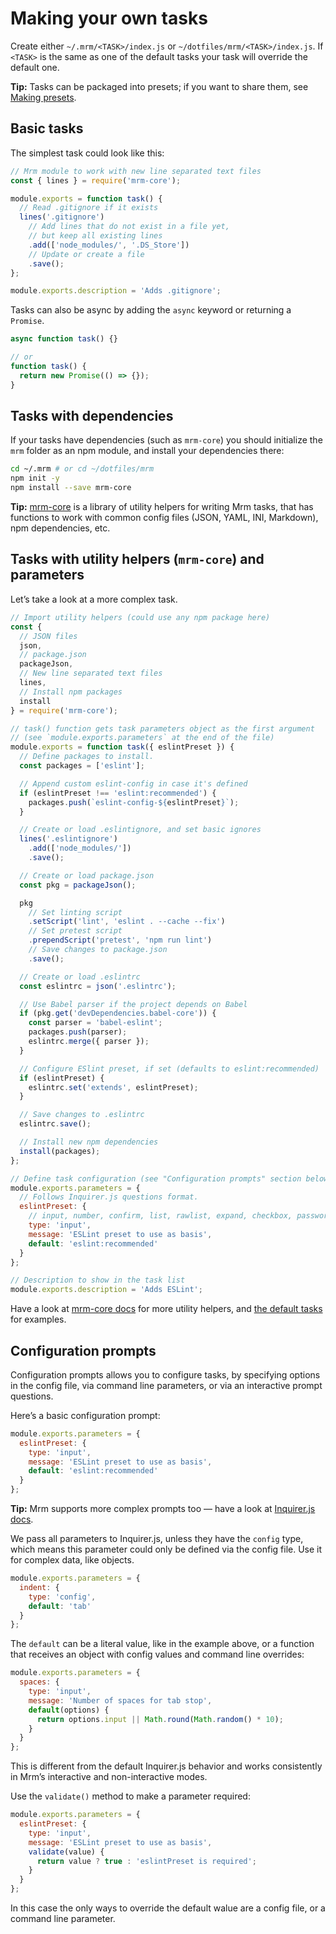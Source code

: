 <!-- Making tasks -->

# Making your own tasks

Create either `~/.mrm/<TASK>/index.js` or `~/dotfiles/mrm/<TASK>/index.js`. If `<TASK>` is the same as one of the default tasks your task will override the default one.

**Tip:** Tasks can be packaged into presets; if you want to share them, see [Making presets](Making_presets.md).

## Basic tasks

The simplest task could look like this:

```js
// Mrm module to work with new line separated text files
const { lines } = require('mrm-core');

module.exports = function task() {
  // Read .gitignore if it exists
  lines('.gitignore')
    // Add lines that do not exist in a file yet,
    // but keep all existing lines
    .add(['node_modules/', '.DS_Store'])
    // Update or create a file
    .save();
};

module.exports.description = 'Adds .gitignore';
```

Tasks can also be async by adding the `async` keyword or returning a `Promise`.

```js
async function task() {}

// or
function task() {
  return new Promise(() => {});
}
```

## Tasks with dependencies

If your tasks have dependencies (such as `mrm-core`) you should initialize the `mrm` folder as an npm module, and install your dependencies there:

```bash
cd ~/.mrm # or cd ~/dotfiles/mrm
npm init -y
npm install --save mrm-core
```

**Tip:** [mrm-core](https://github.com/sapegin/mrm/tree/master/packages/mrm-core) is a library of utility helpers for writing Mrm tasks, that has functions to work with common config files (JSON, YAML, INI, Markdown), npm dependencies, etc.

## Tasks with utility helpers (`mrm-core`) and parameters

Let’s take a look at a more complex task.

```js
// Import utility helpers (could use any npm package here)
const {
  // JSON files
  json,
  // package.json
  packageJson,
  // New line separated text files
  lines,
  // Install npm packages
  install
} = require('mrm-core');

// task() function gets task parameters object as the first argument
// (see `module.exports.parameters` at the end of the file)
module.exports = function task({ eslintPreset }) {
  // Define packages to install.
  const packages = ['eslint'];

  // Append custom eslint-config in case it's defined
  if (eslintPreset !== 'eslint:recommended') {
    packages.push(`eslint-config-${eslintPreset}`);
  }

  // Create or load .eslintignore, and set basic ignores
  lines('.eslintignore')
    .add(['node_modules/'])
    .save();

  // Create or load package.json
  const pkg = packageJson();

  pkg
    // Set linting script
    .setScript('lint', 'eslint . --cache --fix')
    // Set pretest script
    .prependScript('pretest', 'npm run lint')
    // Save changes to package.json
    .save();

  // Create or load .eslintrc
  const eslintrc = json('.eslintrc');

  // Use Babel parser if the project depends on Babel
  if (pkg.get('devDependencies.babel-core')) {
    const parser = 'babel-eslint';
    packages.push(parser);
    eslintrc.merge({ parser });
  }

  // Configure ESlint preset, if set (defaults to eslint:recommended)
  if (eslintPreset) {
    eslintrc.set('extends', eslintPreset);
  }

  // Save changes to .eslintrc
  eslintrc.save();

  // Install new npm dependencies
  install(packages);
};

// Define task configuration (see "Configuration prompts" section below for details)
module.exports.parameters = {
  // Follows Inquirer.js questions format.
  eslintPreset: {
    // input, number, confirm, list, rawlist, expand, checkbox, password, editor
    type: 'input',
    message: 'ESLint preset to use as basis',
    default: 'eslint:recommended'
  }
};

// Description to show in the task list
module.exports.description = 'Adds ESLint';
```

Have a look at [mrm-core docs](https://github.com/sapegin/mrm/tree/master/packages/mrm-core#api) for more utility helpers, and [the default tasks](../Readme.md#tasks) for examples.

## Configuration prompts

Configuration prompts allows you to configure tasks, by specifying options in the config file, via command line parameters, or via an interactive prompt questions.

Here’s a basic configuration prompt:

```js
module.exports.parameters = {
  eslintPreset: {
    type: 'input',
    message: 'ESLint preset to use as basis',
    default: 'eslint:recommended'
  }
};
```

**Tip:** Mrm supports more complex prompts too — have a look at [Inquirer.js docs](https://github.com/SBoudrias/Inquirer.js#objects).

We pass all parameters to Inquirer.js, unless they have the `config` type, which means this parameter could only be defined via the config file. Use it for complex data, like objects.

```js
module.exports.parameters = {
  indent: {
    type: 'config',
    default: 'tab'
  }
};
```

The `default` can be a literal value, like in the example above, or a function that receives an object with config values and command line overrides:

```js
module.exports.parameters = {
  spaces: {
    type: 'input',
    message: 'Number of spaces for tab stop',
    default(options) {
      return options.input || Math.round(Math.random() * 10);
    }
  }
};
```

This is different from the default Inquirer.js behavior and works consistently in Mrm’s interactive and non-interactive modes.

Use the `validate()` method to make a parameter required:

```js
module.exports.parameters = {
  eslintPreset: {
    type: 'input',
    message: 'ESLint preset to use as basis',
    validate(value) {
      return value ? true : 'eslintPreset is required';
    }
  }
};
```

In this case the only ways to override the default walue are a config file, or a command line parameter.
